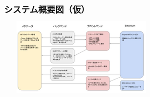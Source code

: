 # システム概要図（仮）

<figure><img src="../../.gitbook/assets/image (40).png" alt=""><figcaption></figcaption></figure>
